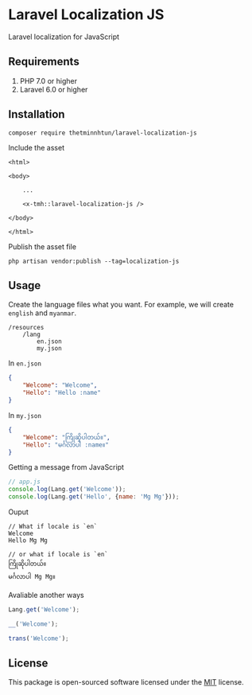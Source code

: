 # Laravel Localization JS

Laravel localization for JavaScript

## Requirements

1. PHP 7.0 or higher
2. Laravel 6.0 or higher

## Installation

```
composer require thetminnhtun/laravel-localization-js
```

Include the asset
```
<html>

<body>

    ...

    <x-tmh::laravel-localization-js />

</body>

</html>
```

Publish the asset file

```
php artisan vendor:publish --tag=localization-js
```

## Usage

Create the language files what you want. For example, we will create `english` and `myanmar`.

```
/resources
    /lang
        en.json
        my.json
```

In `en.json`

```json
{
    "Welcome": "Welcome",
    "Hello": "Hello :name"
}
```

In `my.json`

```json
{
    "Welcome": "ကြိုဆိုပါတယ်။",
    "Hello": "မင်္ဂလာပါ :name။"
}
```

Getting a message from JavaScript

```js
// app.js
console.log(Lang.get('Welcome'));
console.log(Lang.get('Hello', {name: 'Mg Mg'}));
```

Ouput
```
// What if locale is `en`
Welcome
Hello Mg Mg

// or what if locale is `en`
ကြိုဆိုပါတယ်။
မင်္ဂလာပါ Mg Mg။
```

Avaliable another ways
```js
Lang.get('Welcome');
```

```js
__('Welcome');
```

```js
trans('Welcome');
```

## License

This package is open-sourced software licensed under the [MIT](https://opensource.org/licenses/MIT) license.
